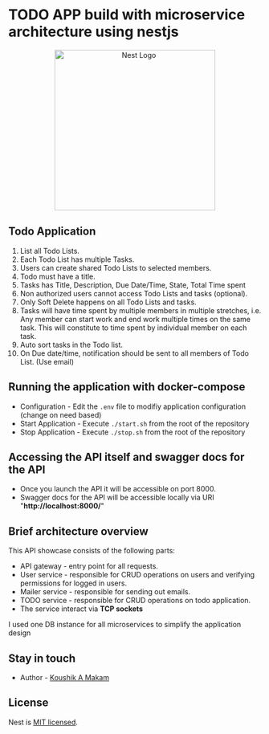 # TODO APP build with microservice architecture using nestjs

<p align="center">
  <a href="http://nestjs.com/" target="blank"><img src="https://nestjs.com/img/logo_text.svg" width="320" alt="Nest Logo" /></a>
</p>

## Todo Application
1. List all Todo Lists. 
2. Each Todo List has multiple Tasks. 
3. Users can create shared Todo Lists to selected members. 
4. Todo must have a title. 
5. Tasks has Title, Description, Due Date/Time, State, Total Time spent 
6. Non authorized users cannot access Todo Lists and tasks (optional). 
7. Only Soft Delete happens on all Todo Lists and tasks. 
8. Tasks will have time spent by multiple members in multiple stretches, i.e. Any member can start work and end work multiple times on the same task. This will constitute to time spent by individual member on each task.  
9. Auto sort tasks in the Todo list. 
10. On Due date/time, notification should be sent to all members of Todo List. (Use email) 

## Running the application with docker-compose
- Configuration - Edit the `.env` file to modifiy application configuration (change on need based)
- Start Application - Execute `./start.sh` from the root of the repository
- Stop Application - Execute `./stop.sh` from the root of the repository

## Accessing the API itself and swagger docs for the API
- Once you launch the API it will be accessible on port 8000.
- Swagger docs for the API will be accessible locally via URI "**http://localhost:8000/**"
## Brief architecture overview

This API showcase consists of the following parts:
- API gateway - entry point for all requests.
- User service - responsible for CRUD operations on users and verifying permissions for logged in users.
- Mailer service - responsible for sending out emails.
- TODO service - responsible for CRUD operations on todo application.
- The service interact via **TCP sockets**

I used one DB instance for all microservices to simplify the application design

## Stay in touch

- Author - [Koushik A Makam](https://github.com/KoushikMakam)

## License

Nest is [MIT licensed](LICENSE).

